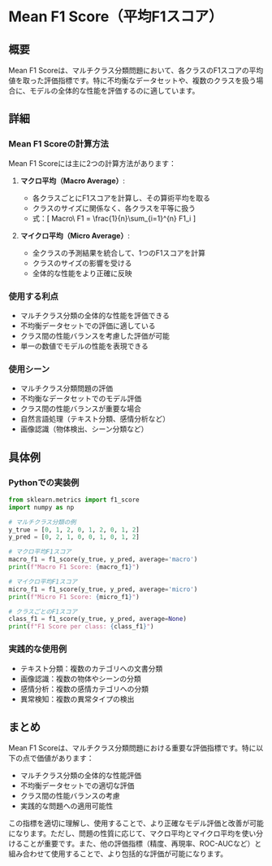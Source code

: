 # Mean F1 Score（平均F1スコア）

## 概要
Mean F1 Scoreは、マルチクラス分類問題において、各クラスのF1スコアの平均値を取った評価指標です。特に不均衡なデータセットや、複数のクラスを扱う場合に、モデルの全体的な性能を評価するのに適しています。

## 詳細

### Mean F1 Scoreの計算方法
Mean F1 Scoreには主に2つの計算方法があります：

1. **マクロ平均（Macro Average）**:
   - 各クラスごとにF1スコアを計算し、その算術平均を取る
   - クラスのサイズに関係なく、各クラスを平等に扱う
   - 式：\[
     Macro\ F1 = \frac{1}{n}\sum_{i=1}^{n} F1_i
     \]

2. **マイクロ平均（Micro Average）**:
   - 全クラスの予測結果を統合して、1つのF1スコアを計算
   - クラスのサイズの影響を受ける
   - 全体的な性能をより正確に反映

### 使用する利点
- マルチクラス分類の全体的な性能を評価できる
- 不均衡データセットでの評価に適している
- クラス間の性能バランスを考慮した評価が可能
- 単一の数値でモデルの性能を表現できる

### 使用シーン
- マルチクラス分類問題の評価
- 不均衡なデータセットでのモデル評価
- クラス間の性能バランスが重要な場合
- 自然言語処理（テキスト分類、感情分析など）
- 画像認識（物体検出、シーン分類など）

## 具体例

### Pythonでの実装例
```python
from sklearn.metrics import f1_score
import numpy as np

# マルチクラス分類の例
y_true = [0, 1, 2, 0, 1, 2, 0, 1, 2]
y_pred = [0, 2, 1, 0, 0, 1, 0, 1, 2]

# マクロ平均F1スコア
macro_f1 = f1_score(y_true, y_pred, average='macro')
print(f"Macro F1 Score: {macro_f1}")

# マイクロ平均F1スコア
micro_f1 = f1_score(y_true, y_pred, average='micro')
print(f"Micro F1 Score: {micro_f1}")

# クラスごとのF1スコア
class_f1 = f1_score(y_true, y_pred, average=None)
print(f"F1 Score per class: {class_f1}")
```

### 実践的な使用例
- テキスト分類：複数のカテゴリへの文書分類
- 画像認識：複数の物体やシーンの分類
- 感情分析：複数の感情カテゴリへの分類
- 異常検知：複数の異常タイプの検出

## まとめ
Mean F1 Scoreは、マルチクラス分類問題における重要な評価指標です。特に以下の点で価値があります：

- マルチクラス分類の全体的な性能評価
- 不均衡データセットでの適切な評価
- クラス間の性能バランスの考慮
- 実践的な問題への適用可能性

この指標を適切に理解し、使用することで、より正確なモデル評価と改善が可能になります。ただし、問題の性質に応じて、マクロ平均とマイクロ平均を使い分けることが重要です。また、他の評価指標（精度、再現率、ROC-AUCなど）と組み合わせて使用することで、より包括的な評価が可能になります。 
